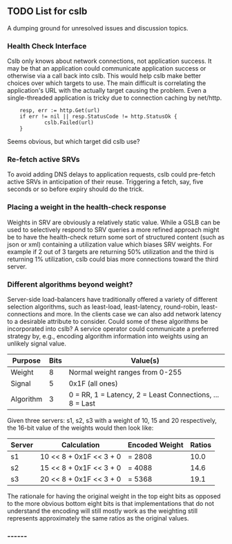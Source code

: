 ## TODO List for cslb

A dumping ground for unresolved issues and discussion topics.

### Health Check Interface

Cslb only knows about network connections, not application success. It may be that an application
could communicate application success or otherwise via a call back into cslb. This would help cslb
make better choices over which targets to use. The main difficult is correlating the application's
URL with the actually target causing the problem. Even a single-threaded application is tricky due
to connection caching by net/http.

```
	resp, err := http.Get(url)
	if err != nil || resp.StatusCode != http.StatusOk {
	        cslb.Failed(url)
	}
```

Seems obvious, but which target did cslb use?

### Re-fetch active SRVs

To avoid adding DNS delays to application requests, cslb could pre-fetch active SRVs in anticipation
of their reuse. Triggering a fetch, say, five seconds or so before expiry should do the trick.

### Placing a weight in the health-check response

Weights in SRV are obviously a relatively static value. While a GSLB can be used to selectively
respond to SRV queries a more refined approach might be to have the health-check return some sort of
structured content (such as json or xml) containing a utilization value which biases SRV
weights. For example if 2 out of 3 targets are returning 50% utilization and the third is returning
1% utilization, cslb could bias more connections toward the third server.

### Different algorithms beyond weight?

Server-side load-balancers have traditionally offered a variety of different selection algorithms,
such as least-load, least-latency, round-robin, least-connections and more. In the clients case we
can also add network latency to a desirable attribute to consider. Could some of these algorithms be
incorporated into cslb? A service operator could communicate a preferred strategy by, e.g., encoding
algorithm information into weights using an unlikely signal value.

Purpose   | Bits | Value(s)
--------- | ---- | --------
Weight    |  8   | Normal weight ranges from 0-255
Signal    |  5   | 0x1F (all ones)
Algorithm |  3   | 0 = RR, 1 = Latency, 2 = Least Connections, ... 8 = Last

Given three servers: s1, s2, s3 with a weight of 10, 15 and 20 respectively, the 16-bit value of the
weights would then look like:

Server  | Calculation | Encoded Weight | Ratios
------- | ----------- | ----- | ------
s1      | 10 << 8 + 0x1F << 3 + 0 | = 2808 | 10.0
s2      | 15 << 8 + 0x1F << 3 + 0 | = 4088 | 14.6
s3      | 20 << 8 + 0x1F << 3 + 0 | = 5368 | 19.1

The rationale for having the original weight in the top eight bits as opposed to the more obvious
bottom eight bits is that implementations that do not understand the encoding will still mostly work
as the weighting still represents approximately the same ratios as the original values.


### ------
